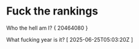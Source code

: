 # Fuck the rankings

Who the hell am I?
{ 20464080 }

What fucking year is it?
[ 2025-06-25T05:03:20Z ]
